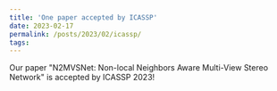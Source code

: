 ```yaml
---
title: 'One paper accepted by ICASSP'
date: 2023-02-17
permalink: /posts/2023/02/icassp/
tags:
---
```

Our paper "N2MVSNet: Non-local Neighbors Aware Multi-View Stereo Network" is accepted by ICASSP 2023!